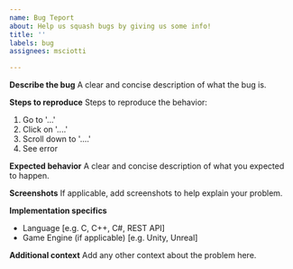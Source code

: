 ```yaml
---
name: Bug Teport
about: Help us squash bugs by giving us some info!
title: ''
labels: bug
assignees: msciotti

---
```


**Describe the bug**
A clear and concise description of what the bug is.

**Steps to reproduce**
Steps to reproduce the behavior:
1. Go to '...'
2. Click on '....'
3. Scroll down to '....'
4. See error

**Expected behavior**
A clear and concise description of what you expected to happen.

**Screenshots**
If applicable, add screenshots to help explain your problem.

**Implementation specifics**
- Language [e.g. C, C++, C#, REST API]
- Game Engine (if applicable) [e.g. Unity, Unreal]

**Additional context**
Add any other context about the problem here.
